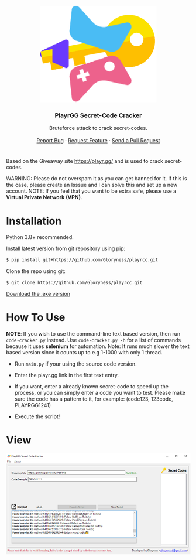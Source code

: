 <p align="center">
  <a><img src="playrcc/src/images/logo.png" width="318" height="263"></a>
  <h3 align="center">PlayrGG Secret-Code Cracker</h3>
  <p align="center">
    Bruteforce attack to crack secret-codes.
    <br />
    <br />
    <a href="https://github.com/Gloryness/playrcc/issues">Report Bug</a>
    ·
    <a href="https://github.com/Gloryness/playrcc/issues">Request Feature</a>
    ·
    <a href="https://github.com/Gloryness/playrcc/pulls">Send a Pull Request</a>
  </p>
</p>

#
Based on the Giveaway site https://playr.gg/ and is used to crack secret-codes.

WARNING: Please do not overspam it as you can get banned for it. If this is the case, please create an Isssue and I can solve this and set up a new account.
NOTE: If you feel that you want to be extra safe, please use a **Virtual Private Network (VPN)**.

# Installation

Python 3.8+ recommended.

Install latest version from git repository using pip:
```bash
$ pip install git+https://github.com/Gloryness/playrcc.git
```

Clone the repo using git:
```bash
$ git clone https://github.com/Gloryness/playrcc.git
```

<a href="https://github.com/Gloryness/playrcc/raw/master/playrcc/exe/PlayrGG%20Secret-Code%20Cracker.zip">Download the .exe version</a>

# How To Use

**NOTE**: If you wish to use the command-line text based version, then run `code-cracker.py` instead.
Use `code-cracker.py -h` for a list of commands because it uses **selenium** for automation.
Note: It runs much slower the text based version since it counts up to e.g 1-1000 with only 1 thread.

- Run `main.py` if your using the source code version.
- Enter the playr.gg link in the first text entry.
- If you want, enter a already known secret-code to speed up the process, or you can simply enter a code you want to test.
  Please make sure the code has a pattern to it, for example: (code123, 123code, PLAYRGG1241)

- Execute the script!

# View

<img src="playrcc/src/images/view.png">
